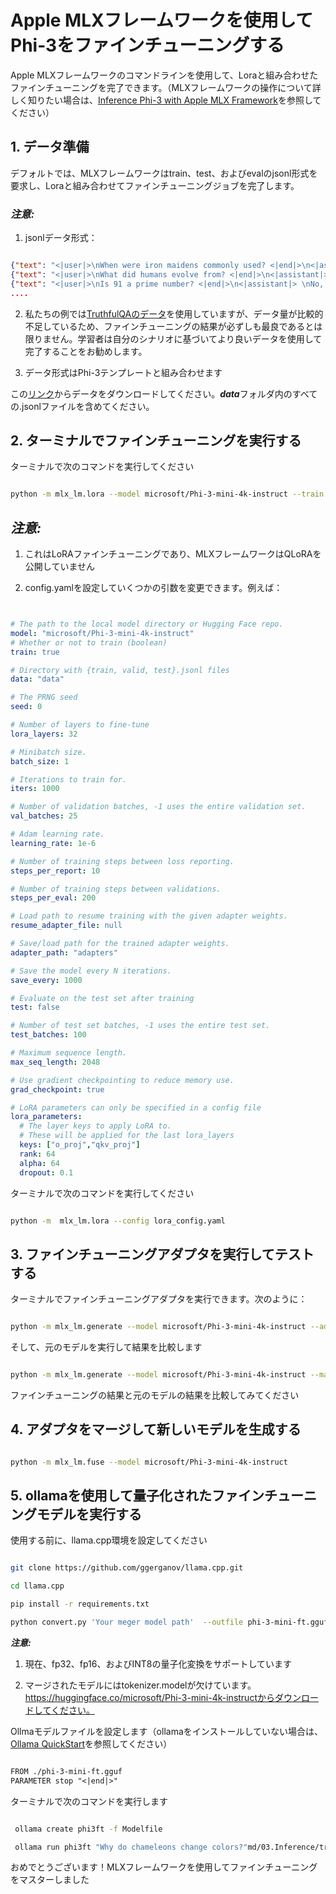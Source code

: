 # **Apple MLXフレームワークを使用してPhi-3をファインチューニングする**

Apple MLXフレームワークのコマンドラインを使用して、Loraと組み合わせたファインチューニングを完了できます。（MLXフレームワークの操作について詳しく知りたい場合は、[Inference Phi-3 with Apple MLX Framework](../../../03.Inference/MLX_Inference.md)を参照してください）

## **1. データ準備**

デフォルトでは、MLXフレームワークはtrain、test、およびevalのjsonl形式を要求し、Loraと組み合わせてファインチューニングジョブを完了します。

### ***注意:***

1. jsonlデータ形式：

```json

{"text": "<|user|>\nWhen were iron maidens commonly used? <|end|>\n<|assistant|> \nIron maidens were never commonly used <|end|>"}
{"text": "<|user|>\nWhat did humans evolve from? <|end|>\n<|assistant|> \nHumans and apes evolved from a common ancestor <|end|>"}
{"text": "<|user|>\nIs 91 a prime number? <|end|>\n<|assistant|> \nNo, 91 is not a prime number <|end|>"}
....

```

2. 私たちの例では[TruthfulQAのデータ](https://github.com/sylinrl/TruthfulQA/blob/main/TruthfulQA.csv)を使用していますが、データ量が比較的不足しているため、ファインチューニングの結果が必ずしも最良であるとは限りません。学習者は自分のシナリオに基づいてより良いデータを使用して完了することをお勧めします。

3. データ形式はPhi-3テンプレートと組み合わせます

この[リンク](../../../../code/04.Finetuning/mlx/)からデータをダウンロードしてください。***data***フォルダ内のすべての.jsonlファイルを含めてください。

## **2. ターミナルでファインチューニングを実行する**

ターミナルで次のコマンドを実行してください

```bash

python -m mlx_lm.lora --model microsoft/Phi-3-mini-4k-instruct --train --data ./data --iters 1000 

```

## ***注意:***

1. これはLoRAファインチューニングであり、MLXフレームワークはQLoRAを公開していません

2. config.yamlを設定していくつかの引数を変更できます。例えば：

```yaml


# The path to the local model directory or Hugging Face repo.
model: "microsoft/Phi-3-mini-4k-instruct"
# Whether or not to train (boolean)
train: true

# Directory with {train, valid, test}.jsonl files
data: "data"

# The PRNG seed
seed: 0

# Number of layers to fine-tune
lora_layers: 32

# Minibatch size.
batch_size: 1

# Iterations to train for.
iters: 1000

# Number of validation batches, -1 uses the entire validation set.
val_batches: 25

# Adam learning rate.
learning_rate: 1e-6

# Number of training steps between loss reporting.
steps_per_report: 10

# Number of training steps between validations.
steps_per_eval: 200

# Load path to resume training with the given adapter weights.
resume_adapter_file: null

# Save/load path for the trained adapter weights.
adapter_path: "adapters"

# Save the model every N iterations.
save_every: 1000

# Evaluate on the test set after training
test: false

# Number of test set batches, -1 uses the entire test set.
test_batches: 100

# Maximum sequence length.
max_seq_length: 2048

# Use gradient checkpointing to reduce memory use.
grad_checkpoint: true

# LoRA parameters can only be specified in a config file
lora_parameters:
  # The layer keys to apply LoRA to.
  # These will be applied for the last lora_layers
  keys: ["o_proj","qkv_proj"]
  rank: 64
  alpha: 64
  dropout: 0.1


```

ターミナルで次のコマンドを実行してください

```bash

python -m  mlx_lm.lora --config lora_config.yaml

```

## **3. ファインチューニングアダプタを実行してテストする**

ターミナルでファインチューニングアダプタを実行できます。次のように：

```bash

python -m mlx_lm.generate --model microsoft/Phi-3-mini-4k-instruct --adapter-path ./adapters --max-token 2048 --prompt "Why do chameleons change colors? " --eos-token "<|end|>"

```

そして、元のモデルを実行して結果を比較します

```bash

python -m mlx_lm.generate --model microsoft/Phi-3-mini-4k-instruct --max-token 2048 --prompt "Why do chameleons change colors? " --eos-token "<|end|>"

```

ファインチューニングの結果と元のモデルの結果を比較してみてください

## **4. アダプタをマージして新しいモデルを生成する**

```bash

python -m mlx_lm.fuse --model microsoft/Phi-3-mini-4k-instruct

```

## **5. ollamaを使用して量子化されたファインチューニングモデルを実行する**

使用する前に、llama.cpp環境を設定してください

```bash

git clone https://github.com/ggerganov/llama.cpp.git

cd llama.cpp

pip install -r requirements.txt

python convert.py 'Your meger model path'  --outfile phi-3-mini-ft.gguf --outtype f16

```

***注意:***

1. 現在、fp32、fp16、およびINT8の量子化変換をサポートしています

2. マージされたモデルにはtokenizer.modelが欠けています。https://huggingface.co/microsoft/Phi-3-mini-4k-instructからダウンロードしてください。

Ollmaモデルファイルを設定します（ollamaをインストールしていない場合は、[Ollama QuickStart](../../../02.QuickStart/Ollama_QuickStart.md)を参照してください）

```txt

FROM ./phi-3-mini-ft.gguf
PARAMETER stop "<|end|>"

```

ターミナルで次のコマンドを実行します

```bash

 ollama create phi3ft -f Modelfile

 ollama run phi3ft "Why do chameleons change colors?"md/03.Inference/translations/ja-jp/iOS_Inference.md

```

おめでとうございます！MLXフレームワークを使用してファインチューニングをマスターしました
